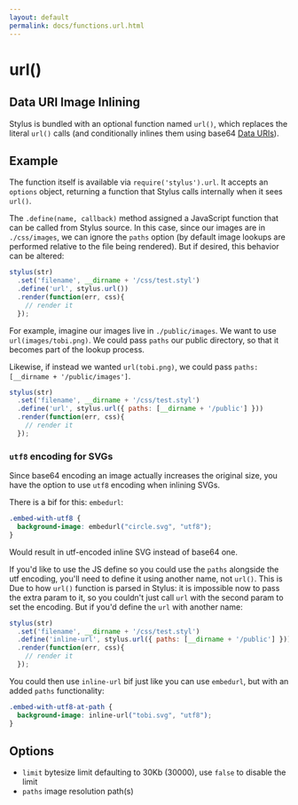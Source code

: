 ```yaml
---
layout: default
permalink: docs/functions.url.html
---
```


# url()

## Data URI Image Inlining

Stylus is bundled with an optional function named `url()`, which replaces the literal `url()` calls (and conditionally inlines them using base64 [Data URIs](https://en.wikipedia.org/wiki/Data_URI_scheme)).

## Example

The function itself is available via `require('stylus').url`. It accepts an `options` object, returning a function that Stylus calls internally when it sees `url()`.

The `.define(name, callback)` method assigned a JavaScript function that can be called from Stylus source. In this case, since our images are in `./css/images`,  we can ignore the `paths` option (by default image lookups are performed relative to the file being rendered).  But if desired, this behavior can be altered:

```js
stylus(str)
  .set('filename', __dirname + '/css/test.styl')
  .define('url', stylus.url())
  .render(function(err, css){
    // render it
  });
```

For example, imagine our images live in `./public/images`. We want to use `url(images/tobi.png)`.  We could pass `paths` our public directory, so that it becomes part of the lookup process. 

Likewise, if instead we wanted `url(tobi.png)`, we could pass `paths: [__dirname + '/public/images']`.

```js
stylus(str)
  .set('filename', __dirname + '/css/test.styl')
  .define('url', stylus.url({ paths: [__dirname + '/public'] }))
  .render(function(err, css){
    // render it
  });
```

### `utf8` encoding for SVGs

Since base64 encoding an image actually increases the original size, you have the option to use `utf8` encoding when inlining SVGs.

There is a bif for this: `embedurl`:

```css
.embed-with-utf8 {
  background-image: embedurl("circle.svg", "utf8");
}
```

Would result in utf-encoded inline SVG instead of base64 one.

If you'd like to use the JS define so you could use the `paths` alongside the utf encoding, you'll need to define it using another name, not `url()`. This is Due to how `url()` function is parsed in Stylus: it is impossible now to pass the extra param to it, so you couldn't just call `url` with the second param to set the encoding. But if you'd define the `url` with another name:

```js
stylus(str)
  .set('filename', __dirname + '/css/test.styl')
  .define('inline-url', stylus.url({ paths: [__dirname + '/public'] }))
  .render(function(err, css){
    // render it
  });
```

You could then use `inline-url` bif just like you can use `embedurl`, but with an added `paths` functionality:

```css
.embed-with-utf8-at-path {
  background-image: inline-url("tobi.svg", "utf8");
}
```
## Options

- `limit` bytesize limit defaulting to 30Kb (30000), use `false` to disable the limit
- `paths` image resolution path(s)
